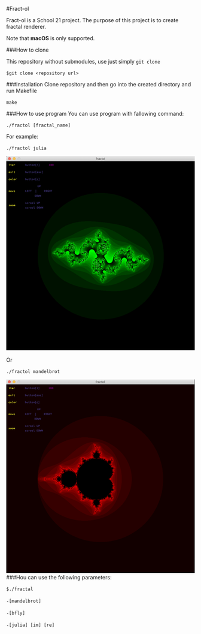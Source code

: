 #Fract-ol

Fract-ol is a School 21 project. The purpose of this project is to create fractal renderer.

Note that **macOS** is only supported.

###How to clone

This repository without submodules, use just simply `git clone`
````
$git clone <repository url>
````
###Installation
Clone repository and then go into the created directory and run Makefile
````
make
````
###How to use program
You can use program with fallowing command:
````
./fractol [fractal_name]
````
For example:
````
./fractol julia
````

![](./images/Julia.png)

Or
````
./fractol mandelbrot
````

![](./images/Mandelbrot.png)
###Нou can use the following parameters:
````
$./fractal

-[mandelbrot]

-[bfly]

-[julia] [im] [re]
````

